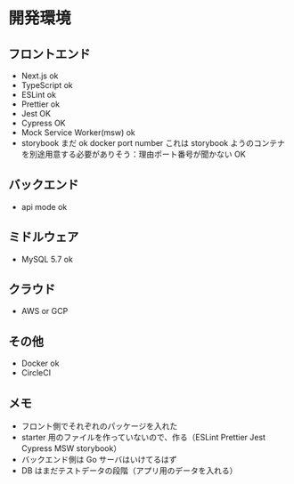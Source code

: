 # 開発環境

## フロントエンド

- Next.js ok
- TypeScript ok
- ESLint ok
- Prettier ok
- Jest OK
- Cypress OK
- Mock Service Worker(msw) ok
- storybook まだ ok docker port number これは storybook ようのコンテナを別途用意する必要がありそう：理由ポート番号が聞かない OK

## バックエンド

- api mode ok

## ミドルウェア

- MySQL 5.7 ok

## クラウド

- AWS or GCP

## その他

- Docker ok
- CircleCI

## メモ

- フロント側でそれぞれのパッケージを入れた
- starter 用のファイルを作っていないので、作る（ESLint Prettier Jest Cypress MSW storybook）
- バックエンド側は Go サーバはいけてるはず
- DB はまだテストデータの段階（アプリ用のデータを入れる）
